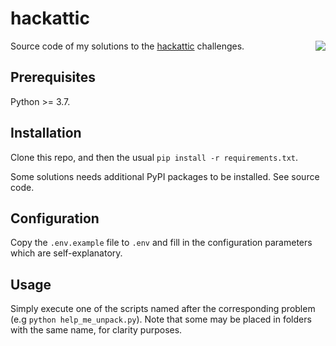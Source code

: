 # hackattic

<img src="https://hackattic.com/static/core/h%5E.png" align="right">

Source code of my solutions to the [hackattic](https://hackattic.com/) challenges.

## Prerequisites

Python >= 3.7.

## Installation

Clone this repo, and then the usual `pip install -r requirements.txt`.

Some solutions needs additional PyPI packages to be installed. See source code.

## Configuration

Copy the `.env.example` file to `.env` and fill in the configuration parameters which are self-explanatory.

## Usage

Simply execute one of the scripts named after the corresponding problem (e.g `python help_me_unpack.py`). Note that
some may be placed in folders with the same name, for clarity purposes.
